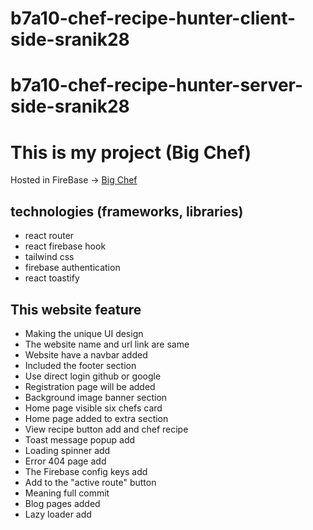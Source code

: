 # b7a10-chef-recipe-hunter-client-side-sranik28
 
# b7a10-chef-recipe-hunter-server-side-sranik28

# This is my project (Big Chef)

Hosted in FireBase -> [Big Chef](https://big-chef-3df8d.web.app/)


## technologies (frameworks, libraries) 
* react router
* react firebase hook
* tailwind css
* firebase authentication
* react toastify


## This website feature

* Making the unique UI design
* The website name and url link are same
* Website have a navbar added
* Included the footer section 
* Use direct login github or google
* Registration page will be added
* Background image banner section
* Home page visible six chefs card
* Home page added to extra section 
* View recipe button add and chef recipe 
* Toast message popup add
* Loading spinner add
* Error 404 page add
* The Firebase config keys add
* Add to the "active route" button
* Meaning full commit
* Blog pages added
* Lazy loader add